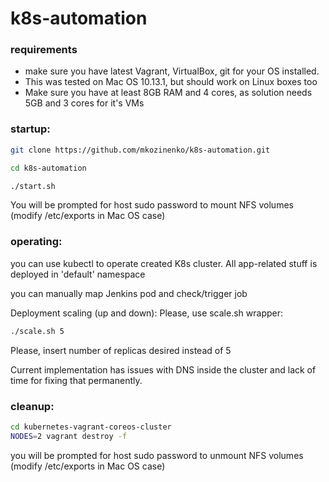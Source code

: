 # k8s-automation

### requirements

* make sure you have latest Vagrant, VirtualBox, git for your OS installed.
* This was tested on Mac OS 10.13.1, but should work on Linux boxes too
* Make sure you have at least 8GB RAM and 4 cores, as solution needs 5GB and 3 cores for it's VMs

### startup:

```bash
git clone https://github.com/mkozinenko/k8s-automation.git

cd k8s-automation

./start.sh
```

You will be prompted for host sudo password to mount NFS volumes (modify /etc/exports in Mac OS case)

### operating:

you can use kubectl to operate created K8s cluster. All app-related stuff is deployed in 'default' namespace

you can manually map Jenkins pod and check/trigger job 

Deployment scaling (up and down): Please, use scale.sh wrapper:

```bash
./scale.sh 5
```

Please, insert number of replicas desired instead of 5

Current implementation has issues with DNS inside the cluster and lack of time for fixing that permanently.

### cleanup:

```bash
cd kubernetes-vagrant-coreos-cluster
NODES=2 vagrant destroy -f
```

you will be prompted for host sudo password to unmount NFS volumes (modify /etc/exports in Mac OS case)